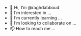 - 👋 Hi, I’m @raghdabboud
- 👀 I’m interested in ...
- 🌱 I’m currently learning ...
- 💞️ I’m looking to collaborate on ...
- 📫 How to reach me ...

<!---
raghdabboud/raghdabboud is a ✨ special ✨ repository because its `README.md` (this file) appears on your GitHub profile.
You can click the Preview link to take a look at your changes.
--->
